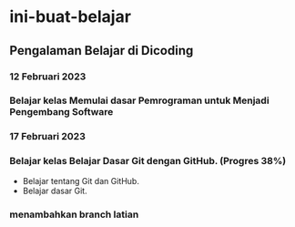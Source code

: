 # ini-buat-belajar

## Pengalaman Belajar di Dicoding

### 12 Februari 2023 <br>
### Belajar kelas Memulai dasar Pemrograman untuk Menjadi Pengembang Software

### 17 Februari 2023 <br>
### Belajar kelas Belajar Dasar Git dengan GitHub. (Progres 38%)
* Belajar tentang Git dan GitHub.
* Belajar dasar Git.

### menambahkan branch latian
